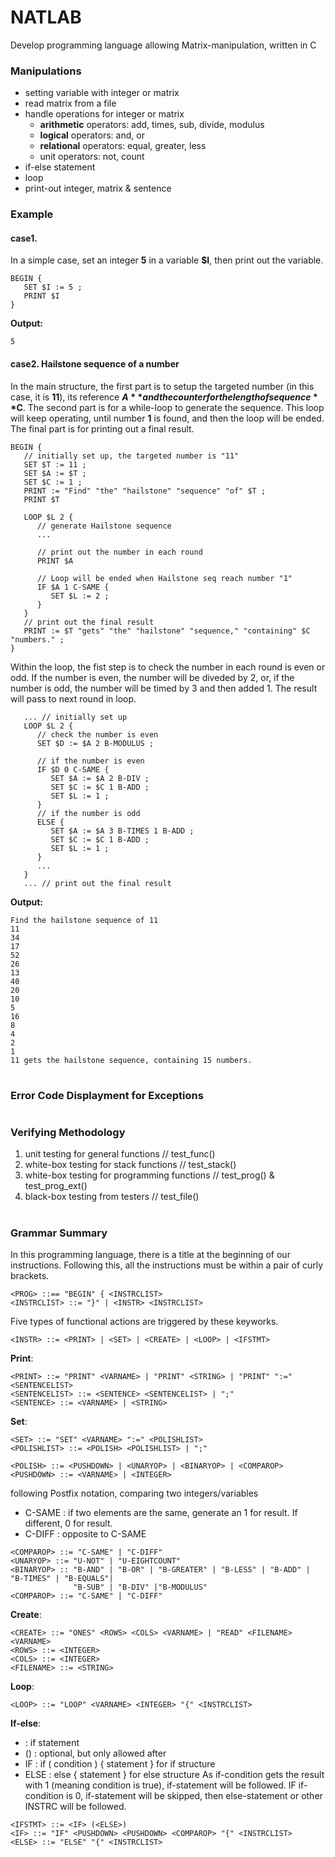 # NATLAB
Develop programming language allowing Matrix-manipulation, written in C

### Manipulations
- setting variable with integer or matrix
- read matrix from a file
- handle operations for integer or matrix
  - **arithmetic** operators: add, times, sub, divide, modulus
  - **logical** operators: and, or
  - **relational** operators: equal, greater, less
  - unit operators: not, count 
- if-else statement
- loop
- print-out integer, matrix & sentence

### Example
#### case1. 
In a simple case, set an integer **5** in a variable **$I**, then print out the variable.
```
BEGIN {
   SET $I := 5 ;
   PRINT $I
}
```
**Output:**
```
5
```

#### case2. Hailstone sequence of a number
In the main structure, the first part is to setup the targeted number (in this case, it is **11**), its reference **$A** and the counter for the length of sequence **$C**. The second part is for a while-loop to generate the sequence. This loop will keep operating, until number **1** is found, and then the loop will be ended. The final part is for printing out a final result.

```
BEGIN {
   // initially set up, the targeted number is "11"
   SET $T := 11 ;
   SET $A := $T ;
   SET $C := 1 ;
   PRINT := "Find" "the" "hailstone" "sequence" "of" $T ;
   PRINT $T

   LOOP $L 2 {
      // generate Hailstone sequence
      ...
      
      // print out the number in each round
      PRINT $A      
      
      // Loop will be ended when Hailstone seq reach number "1"
      IF $A 1 C-SAME {
         SET $L := 2 ;
      }
   }
   // print out the final result
   PRINT := $T "gets" "the" "hailstone" "sequence," "containing" $C "numbers." ;
}
```
Within the loop, the fist step is to check the number in each round is even or odd. If the number is even, the number will be diveded by 2, or, if the number is odd, the number will be timed by 3 and then added 1. The result will pass to next round in loop.

```
   ... // initially set up
   LOOP $L 2 {
      // check the number is even
      SET $D := $A 2 B-MODULUS ;

      // if the number is even
      IF $D 0 C-SAME {
         SET $A := $A 2 B-DIV ;
         SET $C := $C 1 B-ADD ;
         SET $L := 1 ;
      }
      // if the number is odd
      ELSE {
         SET $A := $A 3 B-TIMES 1 B-ADD ;
         SET $C := $C 1 B-ADD ;
         SET $L := 1 ;
      }
      ...
   }
   ... // print out the final result
```
**Output:**
```
Find the hailstone sequence of 11 
11 
34 
17 
52 
26 
13 
40 
20 
10 
5 
16 
8 
4 
2 
1 
11 gets the hailstone sequence, containing 15 numbers. 
```

#
### Error Code Displayment for Exceptions

#
### Verifying Methodology
1. unit testing for general functions             // test_func()
2. white-box testing for stack functions          // test_stack()
3. white-box testing for programming functions    // test_prog() & test_prog_ext()
4. black-box testing from testers                 // test_file()

#
### Grammar Summary
  In this programming language, there is a title at the beginning of our instructions. Following this, all the instructions must be within a pair of curly brackets.
```
<PROG> ::== "BEGIN" { <INSTRCLIST>
<INSTRCLIST> ::= "}" | <INSTR> <INSTRCLIST>
```  
  Five types of functional actions are triggered by these keyworks.
```
<INSTR> ::= <PRINT> | <SET> | <CREATE> | <LOOP> | <IFSTMT>
```
  **Print**: 
```
<PRINT> ::= "PRINT" <VARNAME> | "PRINT" <STRING> | "PRINT" ":=" <SENTENCELIST>
<SENTENCELIST> ::= <SENTENCE> <SENTENCELIST> | ";"
<SENTENCE> ::= <VARNAME> | <STRING>
```
  **Set**: 
  
```  
<SET> ::= "SET" <VARNAME> ":=" <POLISHLIST>
<POLISHLIST> ::= <POLISH> <POLISHLIST> | ";"

<POLISH> ::= <PUSHDOWN> | <UNARYOP> | <BINARYOP> | <COMPAROP>
<PUSHDOWN> ::= <VARNAME> | <INTEGER>
```

following Postfix notation, comparing two integers/variables
- C-SAME : if two elements are the same, generate an 1 for result. If different, 0 for result.
- C-DIFF : opposite to C-SAME
  
```
<COMPAROP> ::= "C-SAME" | "C-DIFF"
<UNARYOP> ::= "U-NOT" | "U-EIGHTCOUNT"
<BINARYOP> :: "B-AND" | "B-OR" | "B-GREATER" | "B-LESS" | "B-ADD" | "B-TIMES" | "B-EQUALS"|
              "B-SUB" | "B-DIV" |"B-MODULUS"
<COMPAROP> ::= "C-SAME" | "C-DIFF"
```
  
  **Create**: 
  
```
<CREATE> ::= "ONES" <ROWS> <COLS> <VARNAME> | "READ" <FILENAME> <VARNAME>
<ROWS> ::= <INTEGER>
<COLS> ::= <INTEGER>
<FILENAME> ::= <STRING>
```
  
  **Loop**: 
  
```
<LOOP> ::= "LOOP" <VARNAME> <INTEGER> "{" <INSTRCLIST>
```
  
  **If-else**: 
  - <IF>     : if statement
  - (<ELSE>) : optional, but only allowed after <IF>
  - IF : if ( condition ) { statement } for if structure
  - ELSE : else { statement } for else structure
As if-condition gets the result with 1 (meaning condition is true), if-statement will be followed.
IF if-condition is 0, if-statement will be skipped, then else-statement or other INSTRC will be followed.
  
```
<IFSTMT> ::= <IF> (<ELSE>)
<IF> ::= "IF" <PUSHDOWN> <PUSHDOWN> <COMPAROP> "{" <INSTRCLIST>
<ELSE> ::= "ELSE" "{" <INSTRCLIST>
```


